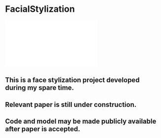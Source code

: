 # FacialStylization

![contents](./figure1.pdf)

## This is a face stylization project developed during my spare time. 
## Relevant paper is still under construction. 
## Code and model may be made publicly available after paper is accepted.

